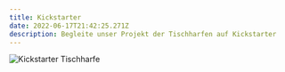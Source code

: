 ```yaml
---
title: Kickstarter
date: 2022-06-17T21:42:25.271Z
description: Begleite unser Projekt der Tischharfen auf Kickstarter
---
```

![Kickstarter Tischharfe](/assets/instagram-post-2-1-.png "Kickstarter Projekt Tischharfe")